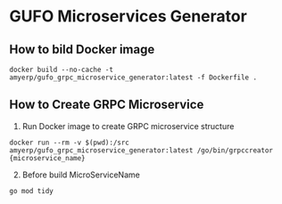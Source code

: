 # GUFO Microservices Generator

## How to bild Docker image

```
docker build --no-cache -t amyerp/gufo_grpc_microservice_generator:latest -f Dockerfile .
```

## How to Create GRPC Microservice

1. Run Docker image to create GRPC microservice structure
```
docker run --rm -v $(pwd):/src amyerp/gufo_grpc_microservice_generator:latest /go/bin/grpccreator {microservice_name}
```

2. Before build MicroServiceName

```
go mod tidy
```
